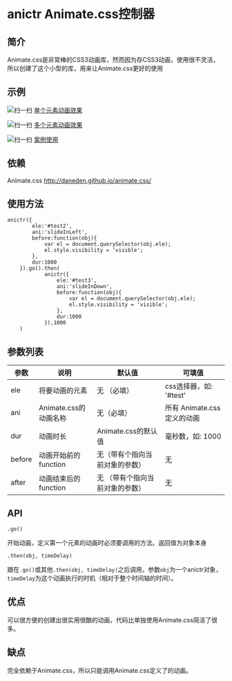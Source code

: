 # anictr Animate.css控制器

## 简介

Animate.css是非常棒的CSS3动画库，然而因为存CSS3动画，使用很不灵活，所以创建了这个小型的库，用来让Animate.css更好的使用

## 示例

![扫一扫](https://fangxianzheng.github.io/demo/anictr/demo1.png)
[单个元素动画效果](https://fangxianzheng.github.io/demo/anictr/demo1.html)

![扫一扫]()
[多个元素动画效果](https://fangxianzheng.github.io/demo/anictr/demo2.html)

![扫一扫](https://fangxianzheng.github.io/demo/anictr/demo3.png)
[案例使用](https://fangxianzheng.github.io/demo/anictr/demo3.html)

## 依赖

Animate.css <http://daneden.github.io/animate.css/>

## 使用方法

````
anictr({
        ele:'#test2',
        ani:'slideInLeft',
        before:function(obj){
            var el = document.querySelector(obj.ele);
            el.style.visibility = 'visible';
        },
        dur:1000
    }).go().then(
            anictr({
                ele:'#test3',
                ani:'slideInDown',
                before:function(obj){
                    var el = document.querySelector(obj.ele);
                    el.style.visibility = 'visible';
                },
                dur:1000
            }),1000
    )
````

## 参数列表

|       参数        |   说明   |  默认值 |      可填值     |
|------------------|----------|--------|----------------|
| ele              | 将要动画的元素   | 无 （必填）    | css选择器，如: '#test' |
| ani               | Animate.css的动画名称    | 无（必填）     | 所有 Animate.css定义的动画     |
| dur            | 动画时长 |  Animate.css的默认值   | 毫秒数，如: 1000       |
| before | 动画开始前的function   | 无（带有个指向当前对象的参数） | 无|
| after        | 动画结束后的function   | 无 （带有个指向当前对象的参数） | 无 |


## API

`.go()`

开始动画，定义第一个元素的动画时必须要调用的方法。返回值为对象本身


`.then(obj, timeDelay)`

跟在`.go()`或其他`.then(obj, timeDelay)`之后调用，参数`obj`为一个anictr对象，`timeDelay`为这个动画执行的时机（相对于整个时间轴的时间）。

## 优点

可以很方便的创建出很实用很酷的动画，代码比单独使用Animate.css简洁了很多。

## 缺点

完全依赖于Animate.css，所以只能调用Animate.css定义了的动画。
